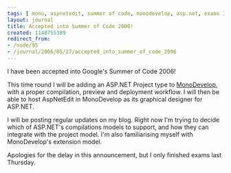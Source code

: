 ```yaml
---
tags: [ mono, aspnetedit, summer of code, monodevelop, asp.net, exams ]
layout: journal
title: Accepted into Summer of Code 2006!
created: 1148755389
redirect_from:
- /node/95
- /journal/2006/05/27/accepted_into_summer_of_code_2006
---
```

I have been accepted into Google's Summer of Code 2006!

This time round I will be adding an ASP.NET Project type to
[MonoDevelop](http://www.monodevelop.com), with a proper compilation, preview
and deployment workflow. I will then be able to host AspNetEdit in MonoDevelop
as its graphical designer for ASP.NET.<!--break-->

I will be posting regular updates on my blog. Right now I'm trying to decide
which of ASP.NET's compilations models to support, and how they can integrate
with the project model. I'm also familiarising myself with MonoDevelop's
extension model.

Apologies for the delay in this announcement, but I only finished exams last
Thursday.